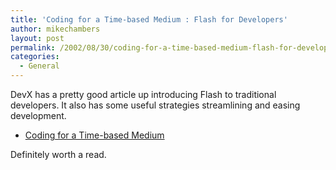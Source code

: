 ```yaml
---
title: 'Coding for a Time-based Medium : Flash for Developers'
author: mikechambers
layout: post
permalink: /2002/08/30/coding-for-a-time-based-medium-flash-for-developers/
categories:
  - General
---
```



DevX has a pretty good article up introducing Flash to traditional developers. It also has some useful strategies streamlining and easing development.  
  
*   [Coding for a Time-based Medium][1]

  
Definitely worth a read.  
&nbsp;

 [1]: http://www.devx.com/webdev/articles/ib082702/ib082702-1.asp